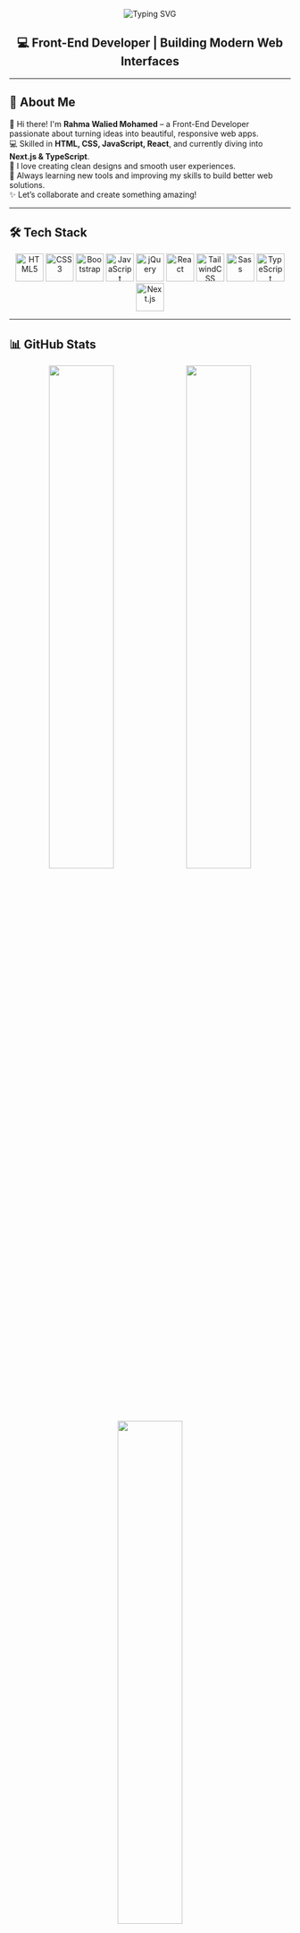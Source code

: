 
<!-- Typing Effect -->
<p align="center" color="pink">
  <img src="https://readme-typing-svg.herokuapp.com?font=Fira+Code&weight=500&size=24&pause=1000&color=E75480&center=true&vCenter=true&width=600&lines=Hi+There!+I'm+Rahma+Walied+Mohamed;Front-End+Developer;React+%7C+Next.js+%7C+TypeScript+%7C+Sass" alt="Typing SVG" />
</p>

<h2 align="center">💻 Front-End Developer | Building Modern Web Interfaces</h2>

---

## 🚀 About Me  
👋 Hi there! I'm **Rahma Walied Mohamed** – a Front-End Developer passionate about turning ideas into beautiful, responsive web apps.  
💻 Skilled in **HTML, CSS, JavaScript, React**, and currently diving into **Next.js & TypeScript**.  
🎨 I love creating clean designs and smooth user experiences.  
🚀 Always learning new tools and improving my skills to build better web solutions.  
✨ Let’s collaborate and create something amazing!  

---

## 🛠️ Tech Stack  
<p align="center">
<!-- HTML -->
<img src="https://cdn.jsdelivr.net/gh/devicons/devicon/icons/html5/html5-original.svg" width="50px" alt="HTML5"/>
<!-- CSS -->
<img src="https://cdn.jsdelivr.net/gh/devicons/devicon/icons/css3/css3-original.svg" width="50px" alt="CSS3"/>
<!-- Bootstrap -->
<img src="https://cdn.jsdelivr.net/gh/devicons/devicon/icons/bootstrap/bootstrap-original.svg" width="50px" alt="Bootstrap"/>
<!-- JavaScript -->
<img src="https://cdn.jsdelivr.net/gh/devicons/devicon/icons/javascript/javascript-original.svg" width="50px" alt="JavaScript"/>
<!-- jQuery -->
<img src="https://cdn.jsdelivr.net/gh/devicons/devicon/icons/jquery/jquery-original.svg" width="50px" alt="jQuery"/>
<!-- React -->
<img src="https://cdn.jsdelivr.net/gh/devicons/devicon/icons/react/react-original.svg" width="50px" alt="React"/>
<!-- Tailwind -->
<img src="https://raw.githubusercontent.com/tailwindlabs/tailwindcss/master/.github/logo-light.svg" width="50px" alt="TailwindCSS"/>
<!-- Sass -->
<img src="https://cdn.jsdelivr.net/gh/devicons/devicon/icons/sass/sass-original.svg" width="50px" alt="Sass"/>
<!-- TypeScript -->
<img src="https://cdn.jsdelivr.net/gh/devicons/devicon/icons/typescript/typescript-original.svg" width="50px" alt="TypeScript"/>
<!-- Next.js -->
<img src="https://cdn.jsdelivr.net/gh/devicons/devicon/icons/nextjs/nextjs-original.svg" width="50px" alt="Next.js"/>
</p>

---

## 📊 GitHub Stats  
<p align="center">
  <img src="https://github-readme-stats.vercel.app/api?username=RahmaWalied&show_icons=true&theme=radical" width="48%"/>
  <img src="https://streak-stats.demolab.com?user=RahmaWalied&theme=radical&hide_border=true" width="48%"/>
</p>
<p align="center">
  <img src="https://github-readme-stats.vercel.app/api/top-langs/?username=RahmaWalied&layout=compact&theme=radical" width="48%"/>
</p>

---

## 🌐 Connect with Me  
<p align="center">
<a href="https://linkedin.com/in/rahma-walied-4a79b0360"><img src="https://img.shields.io/badge/-LinkedIn-blue?style=for-the-badge&logo=Linkedin&logoColor=white" /></a>
<a href="mailto:rwalied235@gmail.com"><img src="https://img.shields.io/badge/-Email-red?style=for-the-badge&logo=gmail&logoColor=white" /></a>
</p>
